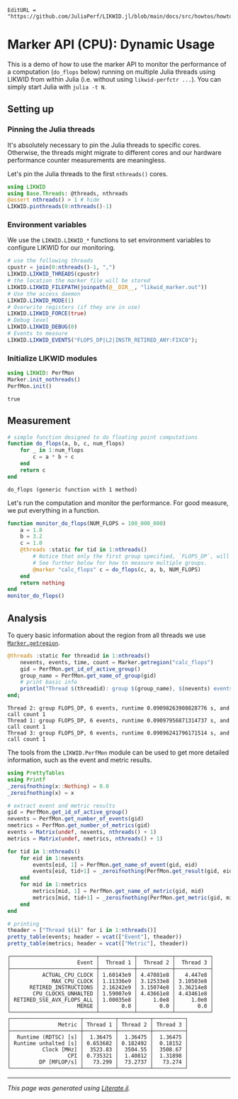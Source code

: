 ```@meta
EditURL = "https://github.com/JuliaPerf/LIKWID.jl/blob/main/docs/src/howtos/howto_marker_dynamic.jl"
```

# Marker API (CPU): Dynamic Usage

This is a demo of how to use the marker API to monitor the performance of a computation (`do_flops` below)
running on multiple Julia threads using LIKWID from within Julia (i.e. without using `likwid-perfctr ...`).
You can simply start Julia with `julia -t N`.

## Setting up

### Pinning the Julia threads

It's absolutely necessary to pin the Julia threads to specific cores.
Otherwise, the threads might migrate to different cores and our hardware performance
counter measurements are meaningless.

Let's pin the Julia threads to the first `nthreads()` cores.

````julia
using LIKWID
using Base.Threads: @threads, nthreads
@assert nthreads() > 1 # hide
LIKWID.pinthreads(0:nthreads()-1)
````

### Environment variables

We use the `LIKWID.LIKWID_*` functions to set environment variables to configure LIKWID for our
monitoring.

````julia
# use the following threads
cpustr = join(0:nthreads()-1, ",")
LIKWID.LIKWID_THREADS(cpustr)
# the location the marker file will be stored
LIKWID.LIKWID_FILEPATH(joinpath(@__DIR__, "likwid_marker.out"))
# Use the access daemon
LIKWID.LIKWID_MODE(1)
# Overwrite registers (if they are in use)
LIKWID.LIKWID_FORCE(true)
# Debug level
LIKWID.LIKWID_DEBUG(0)
# Events to measure
LIKWID.LIKWID_EVENTS("FLOPS_DP|L2|INSTR_RETIRED_ANY:FIXC0");
````

### Initialize LIKWID modules

````julia
using LIKWID: PerfMon
Marker.init_nothreads()
PerfMon.init()
````

````
true
````

## Measurement

````julia
# simple function designed to do floating point computations
function do_flops(a, b, c, num_flops)
    for _ in 1:num_flops
        c = a * b + c
    end
    return c
end
````

````
do_flops (generic function with 1 method)
````

Let's run the computation and monitor the performance. For good measure,
we put everything in a function.

````julia
function monitor_do_flops(NUM_FLOPS = 100_000_000)
    a = 1.8
    b = 3.2
    c = 1.0
    @threads :static for tid in 1:nthreads()
        # Notice that only the first group specified, `FLOPS_DP`, will be measured.
        # See further below for how to measure multiple groups.
        @marker "calc_flops" c = do_flops(c, a, b, NUM_FLOPS)
    end
    return nothing
end
monitor_do_flops()
````

## Analysis

To query basic information about the region from all threads
we use [`Marker.getregion`](@ref).

````julia
@threads :static for threadid in 1:nthreads()
    nevents, events, time, count = Marker.getregion("calc_flops")
    gid = PerfMon.get_id_of_active_group()
    group_name = PerfMon.get_name_of_group(gid)
    # print basic info
    println("Thread $(threadid): group $(group_name), $(nevents) events, runtime $(time) s, and call count $(count)")
end;
````

````
Thread 2: group FLOPS_DP, 6 events, runtime 0.09098263908828776 s, and call count 1
Thread 1: group FLOPS_DP, 6 events, runtime 0.09097956871314737 s, and call count 1
Thread 3: group FLOPS_DP, 6 events, runtime 0.09096241796171514 s, and call count 1

````

The tools from the `LIKWID.PerfMon` module can be used to get more detailed information,
such as the event and metric results.

````julia
using PrettyTables
using Printf
_zeroifnothing(x::Nothing) = 0.0
_zeroifnothing(x) = x

# extract event and metric results
gid = PerfMon.get_id_of_active_group()
nevents = PerfMon.get_number_of_events(gid)
nmetrics = PerfMon.get_number_of_metrics(gid)
events = Matrix(undef, nevents, nthreads() + 1)
metrics = Matrix(undef, nmetrics, nthreads() + 1)

for tid in 1:nthreads()
    for eid in 1:nevents
        events[eid, 1] = PerfMon.get_name_of_event(gid, eid)
        events[eid, tid+1] = _zeroifnothing(PerfMon.get_result(gid, eid, tid))
    end
    for mid in 1:nmetrics
        metrics[mid, 1] = PerfMon.get_name_of_metric(gid, mid)
        metrics[mid, tid+1] = _zeroifnothing(PerfMon.get_metric(gid, mid, tid))
    end
end

# printing
theader = ["Thread $(i)" for i in 1:nthreads()]
pretty_table(events; header = vcat(["Event"], theader))
pretty_table(metrics; header = vcat(["Metric"], theader))
````

````
┌───────────────────────────┬───────────┬───────────┬───────────┐
│                     Event │  Thread 1 │  Thread 2 │  Thread 3 │
├───────────────────────────┼───────────┼───────────┼───────────┤
│          ACTUAL_CPU_CLOCK │ 1.60143e9 │ 4.47081e8 │   4.447e8 │
│             MAX_CPU_CLOCK │ 1.11336e9 │ 3.12533e8 │ 3.10503e8 │
│      RETIRED_INSTRUCTIONS │ 2.16242e9 │ 3.15074e8 │ 3.36214e8 │
│       CPU_CLOCKS_UNHALTED │ 1.59007e9 │ 4.43661e8 │ 4.43461e8 │
│ RETIRED_SSE_AVX_FLOPS_ALL │ 1.00035e8 │     1.0e8 │     1.0e8 │
│                     MERGE │       0.0 │       0.0 │       0.0 │
└───────────────────────────┴───────────┴───────────┴───────────┘
┌──────────────────────┬──────────┬──────────┬──────────┐
│               Metric │ Thread 1 │ Thread 2 │ Thread 3 │
├──────────────────────┼──────────┼──────────┼──────────┤
│  Runtime (RDTSC) [s] │  1.36475 │  1.36475 │  1.36475 │
│ Runtime unhalted [s] │ 0.653682 │ 0.182492 │  0.18152 │
│          Clock [MHz] │  3523.83 │  3504.55 │  3508.67 │
│                  CPI │ 0.735321 │  1.40812 │  1.31898 │
│         DP [MFLOP/s] │   73.299 │  73.2737 │   73.274 │
└──────────────────────┴──────────┴──────────┴──────────┘

````

---

*This page was generated using [Literate.jl](https://github.com/fredrikekre/Literate.jl).*

